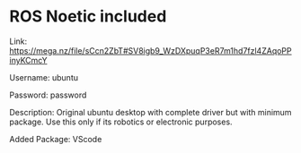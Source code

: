 # ROS Noetic included
Link: https://mega.nz/file/sCcn2ZbT#SV8igb9_WzDXpuqP3eR7m1hd7fzl4ZAqoPPinyKCmcY

Username: ubuntu

Password: password

Description: Original ubuntu desktop with complete driver but with minimum package. Use this only if its robotics or electronic purposes.

Added Package: VScode
